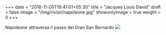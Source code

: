 +++
date = "2016-11-05T19:41:01+05:30"
title = "Jacques Louis David"
draft = false
image = "/img/rivisti/napoleone.jpg"
showonlyimage = true
weight = 0
+++

<!--more-->
Napoleone attraversa il passo del Gran San Bernardo
![](/img/rivisti/napoleone.jpg)
